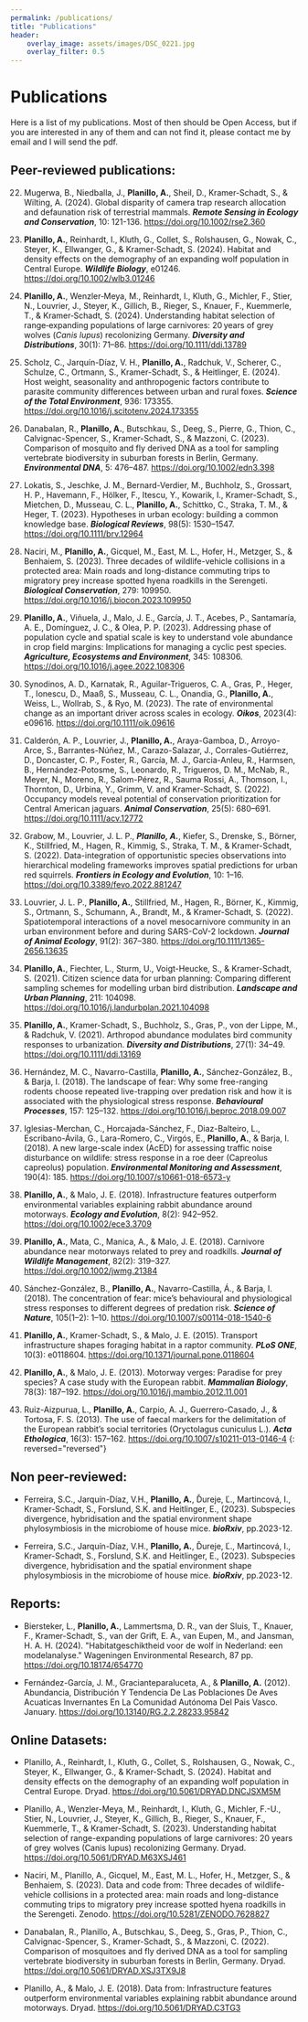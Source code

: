 ```yaml
---
permalink: /publications/
title: "Publications"
header:
    overlay_image: assets/images/DSC_0221.jpg
    overlay_filter: 0.5
---
```


# Publications

Here is a list of my publications. Most of then should be Open Access, but if you are interested in any of them and can not find it, please contact me by email and I will send the pdf.

## Peer-reviewed publications:

22.	Mugerwa, B., Niedballa, J., **Planillo, A.**, Sheil, D., Kramer-Schadt, S., & Wilting, A. (2024). Global disparity of camera trap research allocation and defaunation risk of terrestrial mammals. ***Remote Sensing in Ecology and Conservation***, 10: 121-136. https://doi.org/10.1002/rse2.360

21.	**Planillo, A.**, Reinhardt, I., Kluth, G., Collet, S., Rolshausen, G., Nowak, C., Steyer, K., Ellwanger, G., & Kramer‐Schadt, S. (2024). Habitat and density effects on the demography of an expanding wolf population in Central Europe. ***Wildlife Biology***,  e01246. https://doi.org/10.1002/wlb3.01246

20.	**Planillo, A.**, Wenzler‐Meya, M., Reinhardt, I., Kluth, G., Michler, F., Stier, N., Louvrier, J., Steyer, K., Gillich, B., Rieger, S., Knauer, F., Kuemmerle, T., & Kramer‐Schadt, S. (2024). Understanding habitat selection of range‐expanding populations of large carnivores: 20 years of grey wolves (*Canis lupus*) recolonizing Germany. ***Diversity and Distributions***, 30(1): 71–86. https://doi.org/10.1111/ddi.13789

19.	Scholz, C., Jarquín-Díaz, V. H., **Planillo, A.**, Radchuk, V., Scherer, C., Schulze, C., Ortmann, S., Kramer-Schadt, S., & Heitlinger, E. (2024). Host weight, seasonality and anthropogenic factors contribute to parasite community differences between urban and rural foxes. ***Science of the Total Environment***, 936: 173355. https://doi.org/10.1016/j.scitotenv.2024.173355

18.	Danabalan, R., **Planillo, A.**, Butschkau, S., Deeg, S., Pierre, G., Thion, C., Calvignac-Spencer, S., Kramer-Schadt, S., & Mazzoni, C. (2023). Comparison of mosquito and fly derived DNA as a tool for sampling vertebrate biodiversity in suburban forests in Berlin, Germany. ***Environmental DNA***, 5: 476–487. https://doi.org/10.1002/edn3.398

17.	Lokatis, S., Jeschke, J. M., Bernard-Verdier, M., Buchholz, S., Grossart, H. P., Havemann, F., Hölker, F., Itescu, Y., Kowarik, I., Kramer-Schadt, S., Mietchen, D., Musseau, C. L., **Planillo, A.**, Schittko, C., Straka, T. M., & Heger, T. (2023). Hypotheses in urban ecology: building a common knowledge base. ***Biological Reviews***, 98(5): 1530–1547. https://doi.org/10.1111/brv.12964

16.	Naciri, M., **Planillo, A.**, Gicquel, M., East, M. L., Hofer, H., Metzger, S., & Benhaiem, S. (2023). Three decades of wildlife-vehicle collisions in a protected area: Main roads and long-distance commuting trips to migratory prey increase spotted hyena roadkills in the Serengeti. ***Biological Conservation***, 279: 109950. https://doi.org/10.1016/j.biocon.2023.109950

15.	**Planillo, A.**, Viñuela, J., Malo, J. E., García, J. T., Acebes, P., Santamaría, A. E., Domínguez, J. C., & Olea, P. P. (2023). Addressing phase of population cycle and spatial scale is key to understand vole abundance in crop field margins: Implications for managing a cyclic pest species. ***Agriculture, Ecosystems and Environment***, 345: 108306. https://doi.org/10.1016/j.agee.2022.108306

14.	Synodinos, A. D., Karnatak, R., Aguilar-Trigueros, C. A., Gras, P., Heger, T., Ionescu, D., Maaß, S., Musseau, C. L., Onandia, G., **Planillo, A.**, Weiss, L., Wollrab, S., & Ryo, M. (2023). The rate of environmental change as an important driver across scales in ecology. ***Oikos***, 2023(4): e09616. https://doi.org/10.1111/oik.09616

13.	Calderón, A. P., Louvrier, J., **Planillo, A.**, Araya-Gamboa, D., Arroyo-Arce, S., Barrantes-Núñez, M., Carazo-Salazar, J., Corrales-Gutiérrez, D., Doncaster, C. P., Foster, R., García, M. J., Garcia-Anleu, R., Harmsen, B., Hernández-Potosme, S., Leonardo, R., Trigueros, D. M., McNab, R., Meyer, N., Moreno, R., Salom-Pérez, R., Sauma Rossi, A., Thomson, I., Thornton, D., Urbina, Y., Grimm, V. and Kramer-Schadt, S. (2022). Occupancy models reveal potential of conservation prioritization for Central American jaguars. ***Animal Conservation***, 25(5): 680–691. https://doi.org/10.1111/acv.12772

12.	Grabow, M., Louvrier, J. L. P., ***Planillo, A.***, Kiefer, S., Drenske, S., Börner, K., Stillfried, M., Hagen, R., Kimmig, S., Straka, T. M., & Kramer-Schadt, S. (2022). Data-integration of opportunistic species observations into hierarchical modeling frameworks improves spatial predictions for urban red squirrels. ***Frontiers in Ecology and Evolution***, 10: 1–16. https://doi.org/10.3389/fevo.2022.881247

11.	Louvrier, J. L. P., **Planillo, A.**, Stillfried, M., Hagen, R., Börner, K., Kimmig, S., Ortmann, S., Schumann, A., Brandt, M., & Kramer-Schadt, S. (2022). Spatiotemporal interactions of a novel mesocarnivore community in an urban environment before and during SARS-CoV-2 lockdown. ***Journal of Animal Ecology***, 91(2): 367–380. https://doi.org/10.1111/1365-2656.13635

10.	**Planillo, A.**, Fiechter, L., Sturm, U., Voigt-Heucke, S., & Kramer-Schadt, S. (2021). Citizen science data for urban planning: Comparing different sampling schemes for modelling urban bird distribution. ***Landscape and Urban Planning***, 211: 104098. https://doi.org/10.1016/j.landurbplan.2021.104098

9.	**Planillo, A.**, Kramer-Schadt, S., Buchholz, S., Gras, P., von der Lippe, M., & Radchuk, V. (2021). Arthropod abundance modulates bird community responses to urbanization. ***Diversity and Distributions***, 27(1): 34–49. https://doi.org/10.1111/ddi.13169

8.	Hernández, M. C., Navarro-Castilla, **Planillo, A.**, Sánchez-González, B., & Barja, I. (2018). The landscape of fear: Why some free-ranging rodents choose repeated live-trapping over predation risk and how it is associated with the physiological stress response. ***Behavioural Processes***, 157: 125–132. https://doi.org/10.1016/j.beproc.2018.09.007

7.	Iglesias-Merchan, C., Horcajada-Sánchez, F., Diaz-Balteiro, L., Escribano-Ávila, G., Lara-Romero, C., Virgós, E., **Planillo, A.**, & Barja, I. (2018). A new large-scale index (AcED) for assessing traffic noise disturbance on wildlife: stress response in a roe deer (Capreolus capreolus) population. ***Environmental Monitoring and Assessment***, 190(4): 185. https://doi.org/10.1007/s10661-018-6573-y

6.	**Planillo, A.**, & Malo, J. E. (2018). Infrastructure features outperform environmental variables explaining rabbit abundance around motorways. ***Ecology and Evolution***, 8(2): 942–952. https://doi.org/10.1002/ece3.3709

5.	**Planillo, A.**, Mata, C., Manica, A., & Malo, J. E. (2018). Carnivore abundance near motorways related to prey and roadkills. ***Journal of Wildlife Management***, 82(2): 319–327. https://doi.org/10.1002/jwmg.21384

4.	Sánchez-González, B., **Planillo, A.**, Navarro-Castilla, Á., & Barja, I. (2018). The concentration of fear: mice’s behavioural and physiological stress responses to different degrees of predation risk. ***Science of Nature***, 105(1–2): 1–10. https://doi.org/10.1007/s00114-018-1540-6

3. **Planillo, A.**, Kramer-Schadt, S., & Malo, J. E. (2015). Transport infrastructure shapes foraging habitat in a raptor community. ***PLoS ONE***, 10(3): e0118604. https://doi.org/10.1371/journal.pone.0118604

2. **Planillo, A.**, & Malo, J. E. (2013). Motorway verges: Paradise for prey species? A case study with the European rabbit. ***Mammalian Biology***, 78(3): 187–192. https://doi.org/10.1016/j.mambio.2012.11.001

1. Ruiz-Aizpurua, L., **Planillo, A.**, Carpio, A. J., Guerrero-Casado, J., & Tortosa, F. S. (2013). The use of faecal markers for the delimitation of the European rabbit’s social territories (Oryctolagus cuniculus L.). ***Acta Ethologica***, 16(3): 157–162. https://doi.org/10.1007/s10211-013-0146-4
{: reversed="reversed"}

## Non peer-reviewed:

* Ferreira, S.C., Jarquín-Díaz, V.H., **Planillo, A.**, Ďureje, Ľ., Martincová, I., Kramer-Schadt, S., Forslund, S.K. and Heitlinger, E., (2023). Subspecies divergence, hybridisation and the spatial environment shape phylosymbiosis in the microbiome of house mice. ***bioRxiv***, pp.2023-12.

* Ferreira, S.C., Jarquín-Díaz, V.H., **Planillo, A.**, Ďureje, Ľ., Martincová, I., Kramer-Schadt, S., Forslund, S.K. and Heitlinger, E., (2023). Subspecies divergence, hybridisation and the spatial environment shape phylosymbiosis in the microbiome of house mice. ***bioRxiv***, pp.2023-12.


## Reports:

* Biersteker, L., **Planillo, A.**, Lammertsma, D. R., van der Sluis, T., Knauer, F., Kramer-Schadt, S., van der Grift, E. A., van Eupen, M., and Jansman, H. A. H. (2024).  "Habitatgeschiktheid voor de wolf in Nederland: een modelanalyse." Wageningen Environmental Research, 87 pp. https://doi.org/10.18174/654770 

* Fernández-García, J. M., Gracianteparaluceta, A., & **Planillo, A.** (2012). Abundancia, Distribución Y Tendencia De Las Poblaciones De Aves Acuaticas Invernantes En La Comunidad Autónoma Del Pais Vasco. January. https://doi.org/10.13140/RG.2.2.28233.95842


## Online Datasets:

* Planillo, A., Reinhardt, I., Kluth, G., Collet, S., Rolshausen, G., Nowak, C., Steyer, K., Ellwanger, G., & Kramer-Schadt, S. (2024). Habitat and density effects on the demography of an expanding wolf population in Central Europe. Dryad. https://doi.org/10.5061/DRYAD.DNCJSXM5M

* Planillo, A., Wenzler-Meya, M., Reinhardt, I., Kluth, G., Michler, F.-U., Stier, N., Louvrier, J., Steyer, K., Gillich, B., Rieger, S., Knauer, F., Kuemmerle, T., & Kramer-Schadt, S. (2023). Understanding habitat selection of range-expanding populations of large carnivores: 20 years of grey wolves (Canis lupus) recolonizing Germany. Dryad. https://doi.org/10.5061/DRYAD.M63XSJ461

* Naciri, M., Planillo, A., Gicquel, M., East, M. L., Hofer, H., Metzger, S., & Benhaiem, S. (2023). Data and code from: Three decades of wildlife-vehicle collisions in a protected area: main roads and long-distance commuting trips to migratory prey increase spotted hyena roadkills in the Serengeti. Zenodo. https://doi.org/10.5281/ZENODO.7628827

* Danabalan, R., Planillo, A., Butschkau, S., Deeg, S., Gras, P., Thion, C., Calvignac-Spencer, S., Kramer-Schadt, S., & Mazzoni, C. (2022). Comparison of mosquitoes and fly derived DNA as a tool for sampling vertebrate biodiversity in suburban forests in Berlin, Germany. Dryad. https://doi.org/10.5061/DRYAD.XSJ3TX9J8

* Planillo, A., & Malo, J. E. (2018). Data from: Infrastructure features outperform environmental variables explaining rabbit abundance around motorways. Dryad. https://doi.org/10.5061/DRYAD.C3TG3



